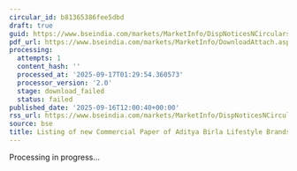 ```yaml
---
circular_id: b81365386fee5dbd
draft: true
guid: https://www.bseindia.com/markets/MarketInfo/DispNoticesNCirculars.aspx?Noticeid={E4727E39-F17D-42D4-A6F2-151B19EAE3C8}&noticeno=20250916-55&dt=09/16/2025&icount=55&totcount=79&flag=0
pdf_url: https://www.bseindia.com/markets/MarketInfo/DownloadAttach.aspx?id=20250916-55&attachedId=
processing:
  attempts: 1
  content_hash: ''
  processed_at: '2025-09-17T01:29:54.360573'
  processor_version: '2.0'
  stage: download_failed
  status: failed
published_date: '2025-09-16T12:00:40+00:00'
rss_url: https://www.bseindia.com/markets/MarketInfo/DispNoticesNCirculars.aspx?Noticeid={E4727E39-F17D-42D4-A6F2-151B19EAE3C8}&noticeno=20250916-55&dt=09/16/2025&icount=55&totcount=79&flag=0
source: bse
title: Listing of new Commercial Paper of Aditya Birla Lifestyle Brands Limited
---
```


Processing in progress...